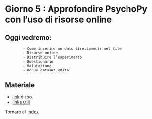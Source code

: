 # Giorno 5 : Approfondire PsychoPy con l’uso di risorse online

## Oggi vedremo:
			- Come inserire un dato direttamente nel file
			- Risorse online
			- Distribuire l’esperimento
			- Questionario
			- Valutazione
			- Bonus dataset.RData


## Materiale

- [link](https://docs.google.com/presentation/d/1t6aIbt2Zr2FkTwUNXh45odyE8RiJjLbgCp52ZEJ13yk/edit#slide=id.g1028bbd5426_0_10) diapo.
- [links utili](links.md)

Tornare all [index](index.md)

